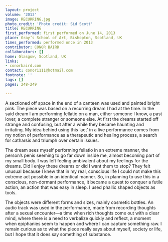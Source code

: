 ```yaml
---
layout: project
volume: '2013'
image: RECURRING.jpg
photo_credit: 'Photo credit: Sid Scott'
title: RECURRING
first_performed: first performed on June 14, 2013
place: Gray’s School of Art, Bishopton, Scotland, UK
times_performed: performed once in 2013
contributor: CONOR BAIRD
collaborators: []
home: Glasgow, Scotland, UK
links:
- conorbaird.com
contact: conor1111@hotmail.com
footnote: ''
tags: []
pages: 248-249

---
```


A sectioned off space in the end of a canteen was used and painted bright pink. The piece was based on a recurring dream I had at the time. In the said dream I am performing fellatio on a man, either someone I know, a past lover, a complete stranger or someone else. At first the dreams started off strange and confusing, but after a while they became haunting and irritating. My idea behind using this ‘act’ in a live performance comes from my notion of performance as a therapeutic and healing process, a search for catharsis and triumph over certain issues.

The dream sees myself performing fellatio in an extreme manner, the person’s penis seeming to go far down inside me, almost becoming part of my small body. I was left feeling ambivalent about my feelings for the dreams. Did I enjoy these dreams or did I want them to stop? They felt unusual because I knew that in my real, conscious life I could not make this extreme act possible in an identical manner. So, in planning to use this in a conscious, non-dormant performance, it became a quest to conquer a futile action, an action that was easy in sleep. I used phallic shaped objects as tools.

The objects were different forms and sizes, mainly cosmetic bottles. An audio track was used in the performance, made from recording thoughts after a sexual encounter—a time when rich thoughts come out with a clear mind, where there is a need to verbalize quickly and reflect, a moment when epiphanies seem to happen and where I can capture something raw. I remain curious as to what the piece really says about myself, society or life, but I hope that it does say something of substance.
